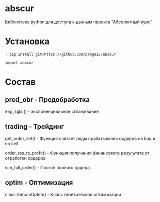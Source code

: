 # abscur
Библиотека python для доступа к данным проекта "Абсолютный курс"

# Установка
```
! pip install git+https://github.com/prog815/abscur

import abscur
```

# Состав

## pred_obr - Предобработка

exp_sglaj() - экспоненциальное сглаживание


## trading - Трейдинг

get_order_set() - Функция считает ряды срабатывания ордеров на buy и на sell

order_res_to_profit() - Функция получения финансового результата от отработки ордеров

sim_full_order() - Прогон полного ордера

## optim - Оптимизация

class GenomOptim() - Класс генетической оптимизации

